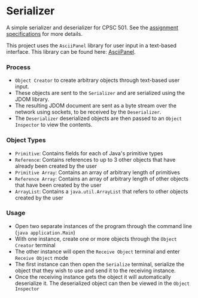 # Serializer
A simple serializer and deserializer for CPSC 501. See the [assignment specifications](Assignment3.pdf) for more details.

This project uses the `AsciiPanel` library for user input in a text-based interface. This library can be found here: [AsciiPanel](https://github.com/trystan/AsciiPanel).

### Process
 - `Object Creator` to create arbitrary objects through text-based user input.
 - These objects are sent to the `Serializer` and are serialized using the JDOM library.
 - The resulting JDOM document are sent as a byte stream over the network using sockets, to be received by the `Deserializer`.
 - The `Deserializer` deserialized objects are then passed to an `Object Inspector` to view the contents.

### Object Types
 - `Primitive`: Contains fields for each of Java's primitive types
 - `Reference`: Contains references to up to 3 other objects that have already been created by the user
 - `Primitive Array`: Contains an array of arbitrary length of primitives
 - `Reference Array`: Contains an array of arbitrary length of other objects that have been created by the user
 - `ArrayList`: Contains a `java.util.ArrayList` that refers to other objects created by the user

### Usage
 - Open two separate instances of the program through the command line (`java application.Main`)
 - With one instance, create one or more objects through the `Object Creator` terminal
 - The other instance will open the `Receive Object` terminal and enter `Receive Object` mode
 - The first instance can then open the `Serialize` terminal, serialize the object that they wish to use and send it to the receiving instance.
 - Once the receiving instance gets the object it will automatically deserialize it. The deserialized object can then be viewed in the `Object Inspector`
